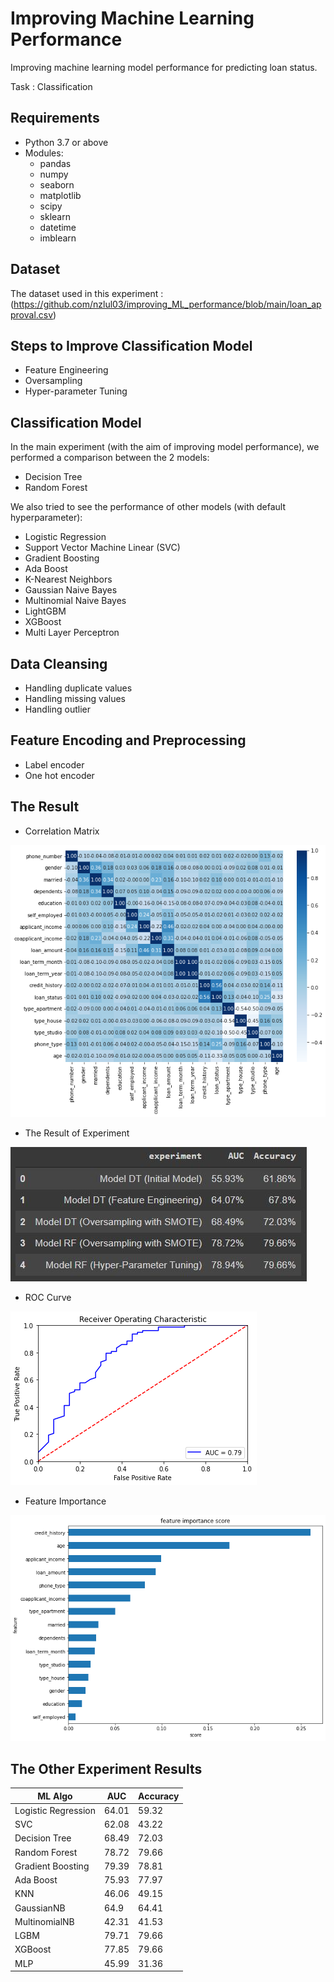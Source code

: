 # Improving Machine Learning Performance

Improving machine learning model performance for predicting loan status. 

Task : Classification

## Requirements
* Python 3.7 or above
* Modules:
  * pandas
  * numpy
  * seaborn
  * matplotlib
  * scipy
  * sklearn
  * datetime
  * imblearn

## Dataset
The dataset used in this experiment : (https://github.com/nzlul03/improving_ML_performance/blob/main/loan_approval.csv)

## Steps to Improve Classification Model
* Feature Engineering
* Oversampling
* Hyper-parameter Tuning


## Classification Model
In the main experiment (with the aim of improving model performance), we performed a comparison between the 2 models:
* Decision Tree
* Random Forest

We also tried to see the performance of other models (with default hyperparameter):
* Logistic Regression
* Support Vector Machine Linear (SVC)
* Gradient Boosting
* Ada Boost
* K-Nearest Neighbors
* Gaussian Naive Bayes
* Multinomial Naive Bayes
* LightGBM
* XGBoost
* Multi Layer Perceptron

## Data Cleansing
* Handling duplicate values
* Handling missing values
* Handling outlier

## Feature Encoding and Preprocessing
* Label encoder
* One hot encoder

## The Result
* Correlation Matrix 

![](correlation_matrix.png) 


* The Result of Experiment

![](result.JPG)


* ROC Curve

![](roc.png)


* Feature Importance

![](feature_importance.png)


## The Other Experiment Results


|       ML Algo       |      AUC      |    Accuracy   |
|---------------------|---------------|---------------|
| Logistic Regression |     64.01     |     59.32     |
|         SVC         |     62.08     |     43.22     |
|    Decision Tree    |     68.49     |     72.03     |
|    Random Forest    |     78.72     |     79.66     |
|  Gradient Boosting  |     79.39     |     78.81     |
|      Ada Boost      |     75.93     |     77.97     |
|         KNN         |     46.06     |     49.15     |
|      GaussianNB     |     64.9      |     64.41     |
|    MultinomialNB    |     42.31     |     41.53     |
|        LGBM         |     79.71     |     79.66     |
|       XGBoost       |     77.85     |     79.66     |
|         MLP         |     45.99     |     31.36     |








